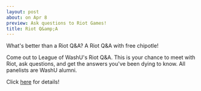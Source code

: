 ```yaml
---
layout: post
about: on Apr 8
preview: Ask questions to Riot Games!
title: Riot Q&amp;A
---
```


What's better than a Riot Q&A? A Riot Q&A with free chipotle!

Come out to League of WashU's Riot Q&A. This is your chance to meet with Riot, ask questions, and get the answers you've been dying to know. All panelists are WashU alumni.

Click <a href="{{site.baseurl}}/riotqa/">here</a> for details!